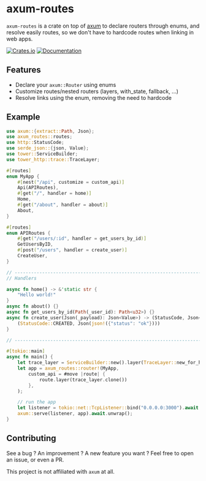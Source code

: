 # axum-routes

`axum-routes` is a crate on top of [axum](https://github.com/tokio-rs/axum) to
declare routers through enums, and resolve easily routes, so we don't have to
hardcode routes when linking in web apps.

[![Crates.io](https://img.shields.io/crates/v/axum-routes)](https://crates.io/crates/axum-routes)
[![Documentation](https://docs.rs/axum-routes/badge.svg)](https://docs.rs/axum-routes)

## Features
- Declare your `axum::Router` using enums
- Customize routes/nested routers (layers, with_state, fallback, ...)
- Resolve links using the enum, removing the need to hardcode

## Example

```rust
use axum::{extract::Path, Json};
use axum_routes::routes;
use http::StatusCode;
use serde_json::{json, Value};
use tower::ServiceBuilder;
use tower_http::trace::TraceLayer;

#[routes]
enum MyApp {
    #[nest("/api", customize = custom_api)]
    Api(APIRoutes),
    #[get("/", handler = home)]
    Home,
    #[get("/about", handler = about)]
    About,
}

#[routes]
enum APIRoutes {
    #[get("/users/:id", handler = get_users_by_id)]
    GetUsersByID,
    #[post("/users", handler = create_user)]
    CreateUser,
}

// ----------------------------------------------------------------------------
// Handlers

async fn home() -> &'static str {
    "Hello world!"
}
async fn about() {}
async fn get_users_by_id(Path(_user_id): Path<u32>) {}
async fn create_user(Json(_payload): Json<Value>) -> (StatusCode, Json<Value>) {
    (StatusCode::CREATED, Json(json!({"status": "ok"})))
}

// ----------------------------------------------------------------------------

#[tokio::main]
async fn main() {
    let trace_layer = ServiceBuilder::new().layer(TraceLayer::new_for_http());
    let app = axum_routes::router!(MyApp,
        custom_api = #move |route| {
            route.layer(trace_layer.clone())
        },
    );

    // run the app
    let listener = tokio::net::TcpListener::bind("0.0.0.0:3000").await.unwrap();
    axum::serve(listener, app).await.unwrap();
}
```

## Contributing

See a bug ? An improvement ? A new feature you want ? Feel free to open an issue,
or even a PR.

This project is not affiliated with `axum` at all.
